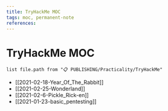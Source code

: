```yaml
---
title: TryHackMe MOC
tags: moc, permanent-note
references:
---
```

# TryHackMe MOC
```dataview
list file.path from "📋 PUBLISHING/Practicality/TryHackMe"
```
  - [[2021-02-18-Year_Of_The_Rabbit]]
  - [[2021-02-25-Wonderland]]
  - [[2021-02-6-Pickle_Rick-en]]
  - [[2021-01-23-basic_pentesting]]
